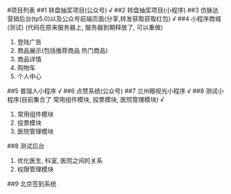 #项目列表
##1 转盘抽奖项目(公众号) √
##2 转盘抽奖项目(小程序) 
##3 仿脉达营销后台(tp5.0)以及公众号前端页面(分享,转发获取获取红包) √
##4 小程序商城(测试) (代码在原来服务器上, 服务器到期释放了, 可以重做)
1. 登陆广告
2. 商品展示(包括推荐商品 热门商品)
3. 商品详情
4. 购物车
5. 个人中心

##5 普瑞人小程序 √
##6 点赞系统(公众号)
##7 兰州眼视光小程序 √
##8 测试小程序(目前集合了 常用组件模块, 投票模块, 医院管理模块) √
1. 常用组件模块
2. 投票模块
3. 医院管理模块

##8 测试后台
1. 优化医生, 科室, 医院之间的关系
2. 权限管理模块

##9 北京签到系统